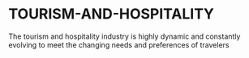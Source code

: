 # TOURISM-AND-HOSPITALITY
The tourism and hospitality industry is highly dynamic and constantly evolving to meet the changing needs and preferences of travelers
